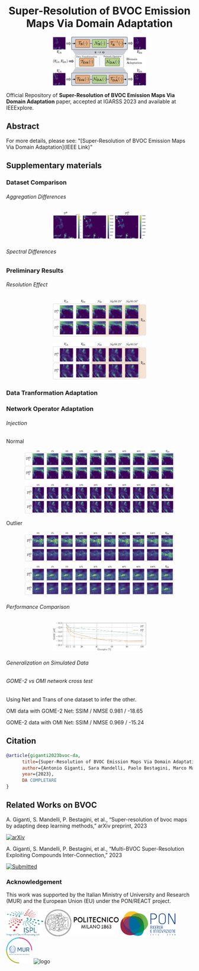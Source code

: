 <h1 style="text-align: center;">
Super-Resolution of BVOC Emission Maps Via Domain Adaptation
</h1>

<p align="center" width="100%"><img width="50%" src="./system.png"></p>

Official Repository of
 **Super-Resolution of BVOC Emission Maps Via Domain Adaptation** paper, accepted at IGARSS 2023 and available at IEEExplore.
 
## Abstract

For more details, please see: "[Super-Resolution of BVOC Emission Maps Via Domain Adaptation](IEEE Link)"

## Supplementary materials
### Dataset Comparison
###### Aggregation Differences
<p align="center" width="100%"><img width="50%" src="./experiments/dataset_difference.png"></p>

###### Spectral Differences

### Preliminary Results
###### Resolution Effect
<p align="center" width="100%"><img width="50%" src="./experiments/resolution_comparison_1.png"></p>
<p align="center" width="100%"><img width="50%" src="./experiments/resolution_comparison_2.png"></p>

### Data Tranformation Adaptation

### Network Operator Adaptation
###### Injection
Normal
<p align="center" width="100%"><img width="80%" src="./experiments/injection_comparison_good.png"></p>

Outlier
<p align="center" width="100%"><img width="80%" src="./experiments/injection_comparison_bad.png"></p>

###### Performance Comparison
<p align="center" width="100%"><img width="50%" src="./experiments/exp_2_val_mix.png"></p>


###### Generalization on Simulated Data
###### GOME-2 vs OMI network cross test
Using Net and Trans of one dataset to infer the other.

OMI data with GOME-2 Net: 
SSIM / NMSE 0.981 / -18.65

GOME-2 data with OMI Net: 
SSIM / NMSE 0.969 / -15.24

## Citation
```BibTex
@article{giganti2023bvoc-da,
      title={Super-Resolution of BVOC Emission Maps Via Domain Adaptation}, 
      author={Antonio Giganti, Sara Mandelli, Paolo Bestagini, Marco Marcon, Stefano Tubaro},
      year={2023},
      DA COMPLETARE
}
```

## Related Works on BVOC
A. Giganti, S. Mandelli, P. Bestagini, et al., “Super-resolution of
bvoc maps by adapting deep learning methods,” arXiv preprint, 2023

[![arXiv](https://img.shields.io/badge/arXiv-2302.07570v2-b31b1b.svg)](https://arxiv.org/abs/2302.07570v2)

A. Giganti, S. Mandelli, P. Bestagini, et al., “Multi-BVOC Super-Resolution Exploiting Compounds Inter-Connection,” 2023

[![Submitted](https://img.shields.io/badge/WIP-Submitted-yellow)]()

### Acknowledgement
This work was supported by the Italian Ministry of University and
Research (MUR) and the European Union (EU) under the PON/REACT project.

<img src="./logos/ispl_logo.png" width="100px" alt="logo"></img>
<img src="./logos/polimi_logo.png" width="200px" alt="logo"></img>
<img src="./logos/pon_logo.png" width="150px" alt="logo"></img>
<img src="./logos/mur_logo.png" width="70px" alt="logo"></img>
<img src="./logos/ue_logo.png" width="100px" alt="logo"></img>




